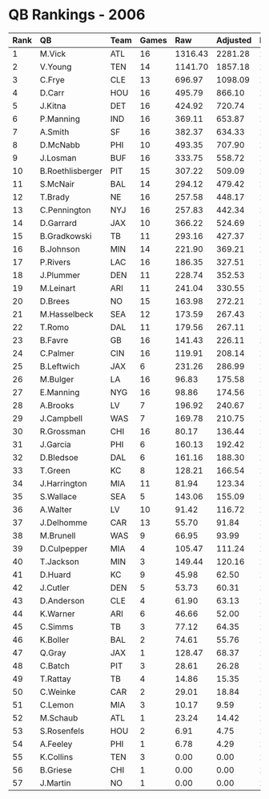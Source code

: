 # QB Rankings - 2006

| Rank | QB               | Team | Games | Raw     | Adjusted | Difficulty | Avg/Game | Normalized |
| :----| :----------------| :----| :-----| :-------| :--------| :----------| :--------| :----------|
| 1    | M.Vick           | ATL  | 16    | 1316.43 | 2281.28  | 1.000      | 142.58   | 134.75     |
| 2    | V.Young          | TEN  | 14    | 1141.70 | 1857.18  | 1.000      | 132.66   | 112.61     |
| 3    | C.Frye           | CLE  | 13    | 696.97  | 1098.09  | 1.000      | 84.47    | 80.73      |
| 4    | D.Carr           | HOU  | 16    | 495.79  | 866.10   | 1.000      | 54.13    | 74.58      |
| 5    | J.Kitna          | DET  | 16    | 424.92  | 720.74   | 1.000      | 45.05    | 68.40      |
| 6    | P.Manning        | IND  | 16    | 369.11  | 653.87   | 1.000      | 40.87    | 65.56      |
| 7    | A.Smith          | SF   | 16    | 382.37  | 634.33   | 1.000      | 39.65    | 64.73      |
| 8    | D.McNabb         | PHI  | 10    | 493.35  | 707.90   | 1.000      | 70.79    | 62.70      |
| 9    | J.Losman         | BUF  | 16    | 333.75  | 558.72   | 1.000      | 34.92    | 61.52      |
| 10   | B.Roethlisberger | PIT  | 15    | 307.22  | 509.09   | 1.000      | 33.94    | 58.85      |
| 11   | S.McNair         | BAL  | 14    | 294.12  | 479.42   | 1.000      | 34.24    | 57.08      |
| 12   | T.Brady          | NE   | 16    | 257.58  | 448.17   | 1.000      | 28.01    | 56.82      |
| 13   | C.Pennington     | NYJ  | 16    | 257.83  | 442.34   | 1.000      | 27.65    | 56.57      |
| 14   | D.Garrard        | JAX  | 10    | 366.22  | 524.69   | 1.000      | 52.47    | 56.25      |
| 15   | B.Gradkowski     | TB   | 11    | 293.16  | 427.37   | 1.000      | 38.85    | 53.40      |
| 16   | B.Johnson        | MIN  | 14    | 221.90  | 369.21   | 1.000      | 26.37    | 52.64      |
| 17   | P.Rivers         | LAC  | 16    | 186.35  | 327.51   | 1.000      | 20.47    | 51.69      |
| 18   | J.Plummer        | DEN  | 11    | 228.74  | 352.53   | 1.000      | 32.05    | 50.66      |
| 19   | M.Leinart        | ARI  | 11    | 241.04  | 330.55   | 1.000      | 30.05    | 49.86      |
| 20   | D.Brees          | NO   | 15    | 163.98  | 272.21   | 1.000      | 18.15    | 49.04      |
| 21   | M.Hasselbeck     | SEA  | 12    | 173.59  | 267.43   | 1.000      | 22.29    | 47.90      |
| 22   | T.Romo           | DAL  | 11    | 179.56  | 267.11   | 1.000      | 24.28    | 47.54      |
| 23   | B.Favre          | GB   | 16    | 141.43  | 226.11   | 1.000      | 14.13    | 47.37      |
| 24   | C.Palmer         | CIN  | 16    | 119.91  | 208.14   | 1.000      | 13.01    | 46.61      |
| 25   | B.Leftwich       | JAX  | 6     | 231.26  | 286.99   | 1.000      | 47.83    | 46.00      |
| 26   | M.Bulger         | LA   | 16    | 96.83   | 175.58   | 1.000      | 10.97    | 45.23      |
| 27   | E.Manning        | NYG  | 16    | 98.86   | 174.56   | 1.000      | 10.91    | 45.18      |
| 28   | A.Brooks         | LV   | 7     | 196.92  | 240.67   | 1.000      | 34.38    | 45.11      |
| 29   | J.Campbell       | WAS  | 7     | 169.78  | 210.75   | 1.000      | 30.11    | 44.20      |
| 30   | R.Grossman       | CHI  | 16    | 80.17   | 136.44   | 1.000      | 8.53     | 43.56      |
| 31   | J.Garcia         | PHI  | 6     | 160.13  | 192.42   | 1.000      | 32.07    | 43.29      |
| 32   | D.Bledsoe        | DAL  | 6     | 161.16  | 188.30   | 1.000      | 31.38    | 43.17      |
| 33   | T.Green          | KC   | 8     | 128.21  | 166.54   | 1.000      | 20.82    | 43.13      |
| 34   | J.Harrington     | MIA  | 11    | 81.94   | 123.34   | 1.000      | 11.21    | 42.28      |
| 35   | S.Wallace        | SEA  | 5     | 143.06  | 155.09   | 1.000      | 31.02    | 41.90      |
| 36   | A.Walter         | LV   | 10    | 91.42   | 116.72   | 1.000      | 11.67    | 41.87      |
| 37   | J.Delhomme       | CAR  | 13    | 55.70   | 91.84    | 1.000      | 7.06     | 41.45      |
| 38   | M.Brunell        | WAS  | 9     | 66.95   | 93.99    | 1.000      | 10.44    | 40.94      |
| 39   | D.Culpepper      | MIA  | 4     | 105.47  | 111.24   | 1.000      | 27.81    | 40.48      |
| 40   | T.Jackson        | MIN  | 3     | 149.44  | 120.16   | 1.000      | 40.05    | 40.38      |
| 41   | D.Huard          | KC   | 9     | 45.98   | 62.50    | 1.000      | 6.94     | 39.87      |
| 42   | J.Cutler         | DEN  | 5     | 53.73   | 60.31    | 1.000      | 12.06    | 39.37      |
| 43   | D.Anderson       | CLE  | 4     | 61.90   | 63.13    | 1.000      | 15.78    | 39.30      |
| 44   | K.Warner         | ARI  | 6     | 46.66   | 52.00    | 1.000      | 8.67     | 39.26      |
| 45   | C.Simms          | TB   | 3     | 77.12   | 64.35    | 1.000      | 21.45    | 39.16      |
| 46   | K.Boller         | BAL  | 2     | 74.61   | 55.76    | 1.000      | 27.88    | 38.79      |
| 47   | Q.Gray           | JAX  | 1     | 128.47  | 68.37    | 1.000      | 68.37    | 38.72      |
| 48   | C.Batch          | PIT  | 3     | 28.61   | 26.28    | 1.000      | 8.76     | 38.33      |
| 49   | T.Rattay         | TB   | 4     | 14.86   | 15.35    | 1.000      | 3.84     | 38.14      |
| 50   | C.Weinke         | CAR  | 2     | 29.01   | 18.84    | 1.000      | 9.42     | 38.12      |
| 51   | C.Lemon          | MIA  | 3     | 10.17   | 9.59     | 1.000      | 3.20     | 37.97      |
| 52   | M.Schaub         | ATL  | 1     | 23.24   | 14.42    | 1.000      | 14.42    | 37.96      |
| 53   | S.Rosenfels      | HOU  | 2     | 6.91    | 4.75     | 1.000      | 2.38     | 37.85      |
| 54   | A.Feeley         | PHI  | 1     | 6.78    | 4.29     | 1.000      | 4.29     | 37.82      |
| 55   | K.Collins        | TEN  | 3     | 0.00    | 0.00     | 1.000      | 0.00     | 37.76      |
| 56   | B.Griese         | CHI  | 1     | 0.00    | 0.00     | 1.000      | 0.00     | 37.76      |
| 57   | J.Martin         | NO   | 1     | 0.00    | 0.00     | 1.000      | 0.00     | 37.76      |

